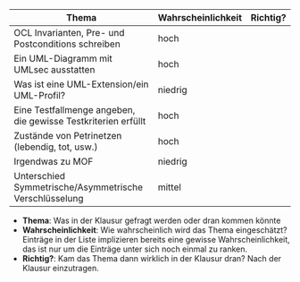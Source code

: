| Thema                                                         | Wahrscheinlichkeit | Richtig? |
| ------------------------------------------------------------- | ------------------ | -------- |
| OCL Invarianten, Pre- und Postconditions schreiben            | hoch               |          |
| Ein UML-Diagramm mit UMLsec ausstatten                        | hoch               |          |
| Was ist eine UML-Extension/ein UML-Profil?                    | niedrig            |          |
| Eine Testfallmenge angeben, die gewisse Testkriterien erfüllt | hoch               |          |
| Zustände von Petrinetzen (lebendig, tot, usw.)                | hoch               |          |
| Irgendwas zu MOF                                              | niedrig            |          |
| Unterschied Symmetrische/Asymmetrische Verschlüsselung        | mittel             |          |

* **Thema**: Was in der Klausur gefragt werden oder dran kommen könnte
* **Wahrscheinlichkeit**: Wie wahrscheinlich wird das Thema eingeschätzt? Einträge in der Liste implizieren bereits eine gewisse Wahrscheinlichkeit, das ist nur um die Einträge unter sich noch einmal zu ranken.
* **Richtig?**: Kam das Thema dann wirklich in der Klausur dran? Nach der Klausur einzutragen.
